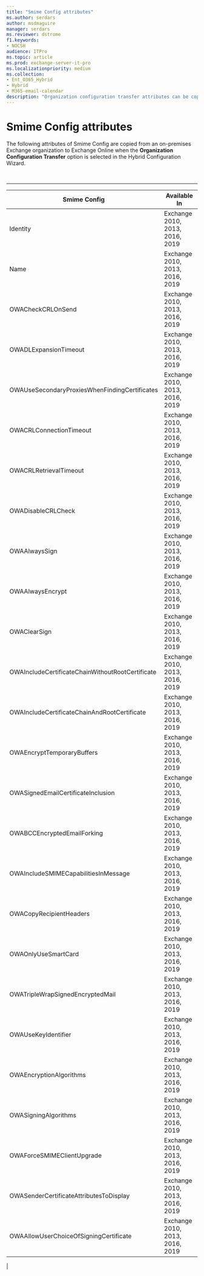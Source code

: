 ```yaml
---
title: "Smime Config attributes"
ms.author: serdars
author: msdmaguire
manager: serdars
ms.reviewer: dstrome
f1.keywords:
- NOCSH
audience: ITPro
ms.topic: article
ms.prod: exchange-server-it-pro
ms.localizationpriority: medium
ms.collection:
- Ent_O365_Hybrid
- Hybrid
- M365-email-calendar
description: "Organization configuration transfer attributes can be copied by the Hybrid Configuration Wizard from your on-premises organization to Exchange Online to help simplify your hybrid deployment"
---
```


# Smime Config attributes

The following attributes of Smime Config are copied from an on-premises Exchange organization to Exchange Online when the **Organization Configuration Transfer** option is selected in the Hybrid Configuration Wizard.

<br>

****

|Smime Config|Available In|
|---|---|
|Identity|Exchange 2010, 2013, 2016, 2019|
|Name|Exchange 2010, 2013, 2016, 2019|
|OWACheckCRLOnSend|Exchange 2010, 2013, 2016, 2019|
|OWADLExpansionTimeout|Exchange 2010, 2013, 2016, 2019|
|OWAUseSecondaryProxiesWhenFindingCertificates|Exchange 2010, 2013, 2016, 2019|
|OWACRLConnectionTimeout|Exchange 2010, 2013, 2016, 2019|
|OWACRLRetrievalTimeout|Exchange 2010, 2013, 2016, 2019|
|OWADisableCRLCheck|Exchange 2010, 2013, 2016, 2019|
|OWAAlwaysSign|Exchange 2010, 2013, 2016, 2019|
|OWAAlwaysEncrypt|Exchange 2010, 2013, 2016, 2019|
|OWAClearSign|Exchange 2010, 2013, 2016, 2019|
|OWAIncludeCertificateChainWithoutRootCertificate|Exchange 2010, 2013, 2016, 2019|
|OWAIncludeCertificateChainAndRootCertificate|Exchange 2010, 2013, 2016, 2019|
|OWAEncryptTemporaryBuffers|Exchange 2010, 2013, 2016, 2019|
|OWASignedEmailCertificateInclusion|Exchange 2010, 2013, 2016, 2019|
|OWABCCEncryptedEmailForking|Exchange 2010, 2013, 2016, 2019|
|OWAIncludeSMIMECapabilitiesInMessage|Exchange 2010, 2013, 2016, 2019|
|OWACopyRecipientHeaders|Exchange 2010, 2013, 2016, 2019|
|OWAOnlyUseSmartCard|Exchange 2010, 2013, 2016, 2019|
|OWATripleWrapSignedEncryptedMail|Exchange 2010, 2013, 2016, 2019|
|OWAUseKeyIdentifier|Exchange 2010, 2013, 2016, 2019|
|OWAEncryptionAlgorithms|Exchange 2010, 2013, 2016, 2019|
|OWASigningAlgorithms|Exchange 2010, 2013, 2016, 2019|
|OWAForceSMIMEClientUpgrade|Exchange 2010, 2013, 2016, 2019|
|OWASenderCertificateAttributesToDisplay|Exchange 2010, 2013, 2016, 2019|
|OWAAllowUserChoiceOfSigningCertificate|Exchange 2010, 2013, 2016, 2019|
|
